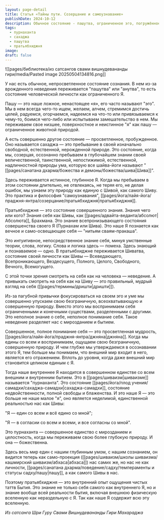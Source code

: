 ```yaml
---
layout: page-detail
title: Статья «Тайны пути. Созерцание и самоузнавание»
publishDate: 2024-10-12
description: Обычное состояние - пашутва, ограниченное эго, погружённое в желания и страхи. Просветлённое состояние - сахаджа, когда человек осознаёт свою истинную природу как Шиву, Абсолют, переживая недвойственное единство со всем. Пратьябхиджня - это интуитивное знание себя как Брахмана, когда исчезает разделение между внутренним и внешним, и всё воспринимается как целостность, пурнаханта. Это и есть состояние сахаджа-самадхи и высшей мудрости.
tags:
  - пурнаханта
  - сахаджа
  - пашутва
  - пратьябхиджня
image: 
draft: false
---
```

![[pages/библиотека/из сатсангов свами вишнудевананды гири/media/Pasted image 20250504134816.png]]
  
 У нас есть обычное, непросветленное состояние сознания. В нем из-за врожденного неведения переживается "пашутва" или "анутва", то есть состояние человеческой личности как ограниченного Я.

 Пашу — это наше ложное, ненастоящее «я», его часто называют "эго". Мы в нем всегда чего-то ищем, желаем, алчем, стремимся достичь целей, радуемся, огорчаемся, надеемся на что-то или привязываемся к чему-то, боимся чего-либо или испытываем замешательство в нем. Мы переживаем свое низшее, поверхностное и неистинное "я" как пашу — ограниченное животной природой.

 А есть совершенно другое состояние — просветленное, пробужденное. Оно называется сахаджа — это пребывание в своей изначально свободной, естественной, нерожденной природе. Это состояние, когда мы, созерцая, осознанно пребываем в глубочайшем знании своей величественной, таинственной, непостижимой, естественной, надличностной природы ума, которую все шайва-йоги называют "[[pages/санатана дхарма/божества и демоны/божества/шива|Шива]]".

 Здесь переживается истинное, глубинное Я. Когда мы пребываем в этом состоянии длительно, не отвлекаясь, не теряя его, не делая ошибок, мы узнаем эту природу как единую с Шивой, как самого Шиву. Это практика и философия "самоузнавания", [[pages/йога/лайя-йога/праджня-янтра/созерцание/пратьябхиджня|пратьябхиджня]].

 Пратьябхиджня — это состояние совершенного знания. Знания чего или кого? Знания себя как Шивы, как [[pages/адвайта-веданта/абсолют|Абсолюта]], Брахмана. Это знание всепронизывающего состояния совершенства своего Я (Пурнахам или Шива). Это наше Я познается как вечное и само-освещающее себя — "нитьям сваям-пракаша".

 Это интуитивное, непосредственное знание себя, минуя умственные теории, слова, логику. Слова и логика здесь — помеха. Здесь знающий и познаваемое — одно. В пратьябхиджне переживается Шиватва, состояние своей личности как Шивы — Всеведающего, Всепроникающего, Вездесущего, Полного, Целого, Свободного, Вечного, Всемогущего.

 С этой точки зрения смотреть на себя как на человека — неведение. А привыкать смотреть на себя как на Шиву — это правильный, мудрый взгляд на себя ([[pages/термины/дришти|дришти]]).

 Из-за пагубной привычки фокусироваться на своем эго и уме мы совершенно упускаем свою безграничную, всеохватывающую и совершенную природу. Вместо этого мы воспринимаем себя ограниченными и конечными существами, разделенными с другими. Это неполное знание о себе, неполное понимание себя. Такое неведение разделяет нас с мирозданием и бытием.

 Совершенное, полное понимание себя — это просветленная мудрость, [[pages/йога/лайя-йога/праджня-янтра/джняна|джняна]]. Когда мы едины со всем и воспринимаем, ощущаем свою безграничную, совершенную природу. И чем глубже мы утверждаемся в осознавании этого Я, тем больше мы понимаем, что внешний мир входит в него, является его отражением. Вплоть до уровня, когда даже внешний мир становится целиком единым с Я.

 Тогда наше внутреннее Я находится в совершенном единстве со всем внешним и внутренним бытием. Это в [[pages/шиваизм|шиваизме]] называется "пурнаханта". Это состояние [[pages/йога/плод учения/самадхи/сахаджа-самадхи|сахаджа-самадхи]], состояние недвойственности, полной свободы и блаженства. И это наше Я — это больше не наше малое "я", оно является неделимой, единственной реальностью нас как Шивы:

 "Я — един со всем и всё едино со мной";

 "Я — в согласии со всем и всеми, и все согласны со мной".

 Это пурнаханта — совершенное единство с мирозданием и целостность, когда мы переживаем свою более глубокую природу. И она — божественна.

 Здесь весь мир един с нашим глубинным умом, с нашим сознанием, он видится теперь как само-проекция ([[pages/шиваизм/школы шиваизма/кашмирский шиваизм/абхаса|абхаса]]) нас самих же, но нас не как личности, [[pages/санатана дхарма/поведение/садху/темпераменты и статусы садху/пашу|пашу]], а как самого Шивы в нас.

 Поэтому пратьябхиджня — это внутренний опыт ощущения чистых таттв Бытия. Это знание не только себя самого как внутреннего Я, но и знание вообще всей реальности бытия, включая внешнюю физическую вселенную как нераздельную с Я. Так как наше Я содержит всю эту вселенную.

*Из сатсанга Шри Гуру Свами Вишнудевананды Гири Махараджа*